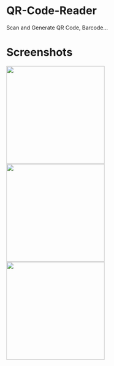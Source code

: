# QR-Code-Reader
Scan and Generate QR Code, Barcode...

# Screenshots

<p float="left">
<img src="https://user-images.githubusercontent.com/88589019/222294192-7f6eb70d-b9d6-466f-a52c-0ac66808d7e6.jpg" width="256">
<img src="https://user-images.githubusercontent.com/88589019/222294211-3b632d1e-a3ad-4170-8aef-39d626969e33.jpg" width="256">
<img src="https://user-images.githubusercontent.com/88589019/222294205-0c17c3bf-5618-47bd-b50e-409d0503eeec.jpg" width="256">
</p>
